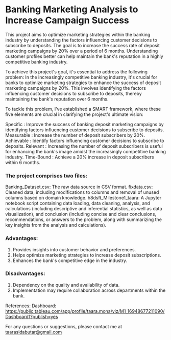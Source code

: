 # Banking Marketing Analysis to Increase Campaign Success

This project aims to optimize marketing strategies within the banking industry by understanding the factors influencing customer decisions to subscribe to deposits. The goal is to increase the success rate of deposit marketing campaigns by 20% over a period of 6 months. Understanding customer profiles better can help maintain the bank's reputation in a highly competitive banking industry.

To achieve this project's goal, it's essential to address the following problem: In the increasingly competitive banking industry, it's crucial for banks to optimize marketing strategies to enhance the success of deposit marketing campaigns by 20%. This involves identifying the factors influencing customer decisions to subscribe to deposits, thereby maintaining the bank's reputation over 6 months.

To tackle this problem, I've established a SMART framework, where these five elements are crucial in clarifying the project's ultimate vision:

Specific    : Improve the success of banking deposit marketing campaigns by identifying factors influencing customer decisions to subscribe to deposits.
Measurable  : Increase the number of deposit subscribers by 20%.
Achievable  : Identify factors influencing customer decisions to subscribe to deposits.
Relevant    : Increasing the number of deposit subscribers is useful for enhancing the bank's image amidst the increasingly competitive banking industry.
Time-Bound  : Achieve a 20% increase in deposit subscribers within 6 months.

### The project comprises two files:

Banking_Dataset.csv: The raw data source in CSV format.
fixdata.csv: Cleaned data, including modifications to columns and removal of unused columns based on domain knowledge.
h8dsft_Milestone1_taara: A Jupyter notebook script containing data loading, data cleaning, analysis, and calculations (including descriptive and inferential statistics, as well as data visualization), and conclusion (including concise and clear conclusions, recommendations, or answers to the problem, along with summarizing the key insights from the analysis and calculations).

### Advantages:

1. Provides insights into customer behavior and preferences.
2. Helps optimize marketing strategies to increase deposit subscriptions.
3. Enhances the bank's competitive edge in the industry.

### Disadvantages:

1. Dependency on the quality and availability of data.
2. Implementation may require collaboration across departments within the bank.


References:
Dashboard: https://public.tableau.com/app/profile/taara.mona/viz/M1_16948677211090/Dashboard1?publish=yes

For any questions or suggestions, please contact me at taarasidabutar@gmail.com



